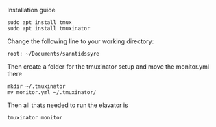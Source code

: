 Installation guide

```
sudo apt install tmux 
sudo apt install tmuxinator 
```
Change the following line to your working directory:
```
root: ~/Documents/sanntidssyre
```
Then create a folder for the tmuxinator setup and move the monitor.yml there
```
mkdir ~/.tmuxinator
mv monitor.yml ~/.tmuxinator/
```
Then all thats needed to run the elavator is
```
tmuxinator monitor
```
